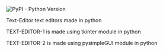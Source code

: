 ![PyPI - Python Version](https://img.shields.io/pypi/pyversions/PYT?color=green&label=PYTHON&style=plastic)

Text-Editor
text editors made in python

TEXT-EDITOR-1 is made using tkinter module in python

TEXT-EDITOR-2 is made using pysimpleGUI module in python
